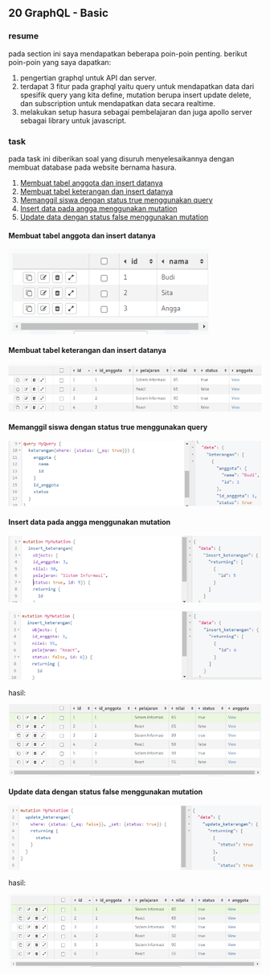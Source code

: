## 20 GraphQL - Basic

### resume

pada section ini saya mendapatkan beberapa poin-poin penting. berikut poin-poin yang saya dapatkan:

1. pengertian graphql untuk API dan server.
2. terdapat 3 fitur pada graphql yaitu query untuk mendapatkan data dari spesifik query yang kita define, mutation berupa insert update delete, dan subscription untuk mendapatkan data secara realtime.
3. melakukan setup hasura sebagai pembelajaran dan juga apollo server sebagai library untuk javascript.

### task

pada task ini diberikan soal yang disuruh menyelesaikannya dengan membuat database pada website bernama hasura.

1. [Membuat tabel anggota dan insert datanya](#membuat-tabel-anggota-dan-insert-datanya)
2. [Membuat tabel keterangan dan insert datanya](#membuat-tabel-keterangan-dan-insert-datanya)
3. [Memanggil siswa dengan status true menggunakan query](#memanggil-siswa-dengan-status-true-menggunakan-query)
4. [Insert data pada angga menggunakan mutation](#insert-data-pada-angga-menggunakan-mutation)
5. [Update data dengan status false menggunakan mutation](#update-data-dengan-status-false-menggunakan-mutation)

#### Membuat tabel anggota dan insert datanya

![](./screenshot/2.PNG)

#### Membuat tabel keterangan dan insert datanya

![](./screenshot/3.PNG)

#### Memanggil siswa dengan status true menggunakan query

![](./screenshot/6.PNG)

#### Insert data pada angga menggunakan mutation

![](./screenshot/7.PNG)

![](./screenshot/8.PNG)

hasil:

![](./screenshot/9.PNG)

#### Update data dengan status false menggunakan mutation

![](./screenshot/10.PNG)

hasil:

![](./screenshot/11.PNG)
